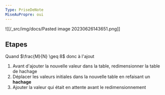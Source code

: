 ```yaml
---
Type: PriseDeNote
MiseAuPropre: oui
---
```

![[/_src/img/docs/Pasted image 20230626143651.png]]
## Etapes
Quand $\frac{M}{N} \geq 8$ donc à l'ajout
1. Avant d'ajouter la nouvelle valeur dans la table, redimensionner la table de hachage
2. Déplacer les valeurs initiales dans la nouvelle table en refaisant un **hachage**
3. Ajouter la valeur qui était en attente avant le redimensionnement

